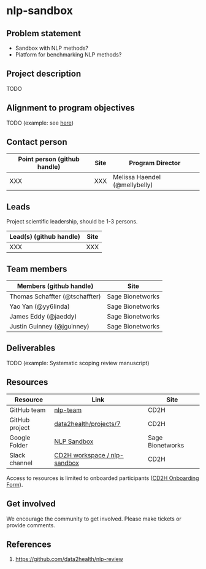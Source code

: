 # nlp-sandbox

## Problem statement

- Sandbox with NLP methods?
- Platform for benchmarking NLP methods?

## Project description

TODO

## Alignment to program objectives

TODO (example: see [here](https://github.com/data2health/roadmap/blob/master/cd2h-foa.md))

## Contact person

Point person (github handle) | Site | Program Director
----------|--------------|---------------
XXX | XXX | Melissa Haendel (@mellybelly)

## Leads

Project scientific leadership, should be 1-3 persons.

Lead(s) (github handle) | Site
----------|--------------|
XXX | XXX

## Team members

Members (github handle) | Site
----------|--------------|
Thomas Schaffter (@tschaffter) | Sage Bionetworks
Yao Yan (@yy6linda) | Sage Bionetworks
James Eddy (@jaeddy) | Sage Bionetworks
Justin Guinney (@jguinney) | Sage Bionetworks

## Deliverables

TODO (example: Systematic scoping review manuscript)

## Resources

Resource | Link | Site
----------|--------------|--------------|
GitHub team | [nlp-team](https://github.com/orgs/data2health/teams/nlp-team) | CD2H
GitHub project | [data2health/projects/7](https://github.com/orgs/data2health/projects/7) | CD2H
Google Folder | [NLP Sandbox](https://drive.google.com/drive/folders/1PpFItk7GNvIjbidFNiDHmOn7NHEbpHle) | Sage Bionetworks
Slack channel | [CD2H workspace / nlp-sandbox](https://app.slack.com/client/T4SPTQGE7/C010044EGTW) | CD2H

Access to resources is limited to onboarded participants ([CD2H Onboarding Form](bit.ly/cd2h-onboarding-form)).

## Get involved

We encourage the community to get involved. Please make tickets or provide comments.

## References

1. https://github.com/data2health/nlp-review
